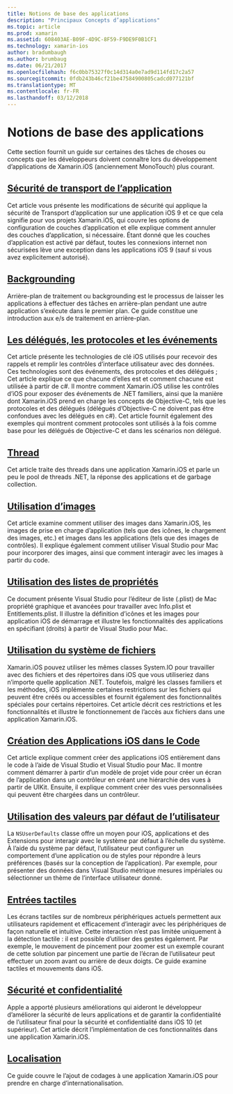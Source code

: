 ```yaml
---
title: Notions de base des applications
description: "Principaux Concepts d’applications"
ms.topic: article
ms.prod: xamarin
ms.assetid: 608403AE-B09F-4D9C-8F59-F9DE9F0B1CF1
ms.technology: xamarin-ios
author: bradumbaugh
ms.author: brumbaug
ms.date: 06/21/2017
ms.openlocfilehash: f6c0bb75327f0c14d314a0e7ad9d114fd17c2a57
ms.sourcegitcommit: 0fdb243b46cf21be47584900805cadcd077121bf
ms.translationtype: MT
ms.contentlocale: fr-FR
ms.lasthandoff: 03/12/2018
---
```

# <a name="application-fundamentals"></a>Notions de base des applications

Cette section fournit un guide sur certaines des tâches de choses ou concepts que les développeurs doivent connaître lors du développement d’applications de Xamarin.iOS (anciennement MonoTouch) plus courant.

## <a name="app-transport-securityiosapp-fundamentalsatsmd"></a>[Sécurité de transport de l’application](~/ios/app-fundamentals/ats.md)

Cet article vous présente les modifications de sécurité qui applique la sécurité de Transport d’application sur une application iOS 9 et ce que cela signifie pour vos projets Xamarin.iOS, qui couvre les options de configuration de couches d’application et elle explique comment annuler des couches d’application, si nécessaire. Étant donné que les couches d’application est activé par défaut, toutes les connexions internet non sécurisées lève une exception dans les applications iOS 9 (sauf si vous avez explicitement autorisé).


## <a name="backgroundingiosapp-fundamentalsbackgroundingindexmd"></a>[Backgrounding](~/ios/app-fundamentals/backgrounding/index.md)

Arrière-plan de traitement ou backgrounding est le processus de laisser les applications à effectuer des tâches en arrière-plan pendant une autre application s’exécute dans le premier plan. Ce guide constitue une introduction aux e/s de traitement en arrière-plan.


## <a name="events-protocols-and-delegatesiosapp-fundamentalsdelegates-protocols-and-eventsmd"></a>[Les délégués, les protocoles et les événements](~/ios/app-fundamentals/delegates-protocols-and-events.md)

Cet article présente les technologies de clé iOS utilisés pour recevoir des rappels et remplir les contrôles d’interface utilisateur avec des données. Ces technologies sont des événements, des protocoles et des délégués ; Cet article explique ce que chacune d’elles est et comment chacune est utilisée à partir de c#. Il montre comment Xamarin.iOS utilise les contrôles d’iOS pour exposer des événements de .NET familiers, ainsi que la manière dont Xamarin.iOS prend en charge les concepts de Objective-C, tels que les protocoles et des délégués (délégués d’Objective-C ne doivent pas être confondues avec les délégués en c#). Cet article fournit également des exemples qui montrent comment protocoles sont utilisés à la fois comme base pour les délégués de Objective-C et dans les scénarios non délégué.

## <a name="threadingiosapp-fundamentalsthreadingmd"></a>[Thread](~/ios/app-fundamentals/threading.md)

Cet article traite des threads dans une application Xamarin.iOS et parle un peu le pool de threads .NET, la réponse des applications et de garbage collection.&nbsp;

## <a name="working-with-imagesiosapp-fundamentalsimages-iconsindexmd"></a>[Utilisation d’images](~/ios/app-fundamentals/images-icons/index.md)

Cet article examine comment utiliser des images dans Xamarin.iOS, les images de prise en charge d’application (tels que des icônes, le chargement des images, etc.) et images dans les applications (tels que des images de contrôles). Il explique également comment utiliser Visual Studio pour Mac pour incorporer des images, ainsi que comment interagir avec les images à partir du code.

## <a name="working-with-property-listsiosapp-fundamentalsindexmd"></a>[Utilisation des listes de propriétés](~/ios/app-fundamentals/index.md)

Ce document présente Visual Studio pour l’éditeur de liste (.plist) de Mac propriété graphique et avancées pour travailler avec Info.plist et Entitlements.plist. Il illustre la définition d’icônes et les images pour application iOS de démarrage et illustre les fonctionnalités des applications en spécifiant (droits) à partir de Visual Studio pour Mac.

## <a name="working-with-the-file-systemiosapp-fundamentalsfile-systemmd"></a>[Utilisation du système de fichiers](~/ios/app-fundamentals/file-system.md)

Xamarin.iOS pouvez utiliser les mêmes classes System.IO pour travailler avec des fichiers et des répertoires dans iOS que vous utiliseriez dans n’importe quelle application .NET. Toutefois, malgré les classes familiers et les méthodes, iOS implémente certaines restrictions sur les fichiers qui peuvent être créés ou accessibles et fournit également des fonctionnalités spéciales pour certains répertoires. Cet article décrit ces restrictions et les fonctionnalités et illustre le fonctionnement de l’accès aux fichiers dans une application Xamarin.iOS.

## <a name="creating-ios-applications-in-codeiosapp-fundamentalsios-code-onlymd"></a>[Création des Applications iOS dans le Code](~/ios/app-fundamentals/ios-code-only.md)

Cet article explique comment créer des applications iOS entièrement dans le code à l’aide de Visual Studio et Visual Studio pour Mac. Il montre comment démarrer à partir d’un modèle de projet vide pour créer un écran de l’application dans un contrôleur en créant une hiérarchie des vues à partir de UIKit. Ensuite, il explique comment créer des vues personnalisées qui peuvent être chargées dans un contrôleur.

## <a name="working-with-user-defaultsiosapp-fundamentalsuser-defaultsmd"></a>[Utilisation des valeurs par défaut de l’utilisateur](~/ios/app-fundamentals/user-defaults.md)

La `NSUserDefaults` classe offre un moyen pour iOS, applications et des Extensions pour interagir avec le système par défaut à l’échelle du système. À l’aide du système par défaut, l’utilisateur peut configurer un comportement d’une application ou de styles pour répondre à leurs préférences (basés sur la conception de l’application). Par exemple, pour présenter des données dans Visual Studio métrique mesures impériales ou sélectionner un thème de l’interface utilisateur donné.

## <a name="touchiosapp-fundamentalstouchindexmd"></a>[Entrées tactiles](~/ios/app-fundamentals/touch/index.md)

Les écrans tactiles sur de nombreux périphériques actuels permettent aux utilisateurs rapidement et efficacement d’interagir avec les périphériques de façon naturelle et intuitive. Cette interaction n’est pas limitée uniquement à la détection tactile : il est possible d’utiliser des gestes également. Par exemple, le mouvement de pincement pour zoomer est un exemple courant de cette solution par pincement une partie de l’écran de l’utilisateur peut effectuer un zoom avant ou arrière de deux doigts. Ce guide examine tactiles et mouvements dans iOS.

## <a name="working-with-security-and-privacyiosapp-fundamentalssecurity-privacymd"></a>[Sécurité et confidentialité](~/ios/app-fundamentals/security-privacy.md)

Apple a apporté plusieurs améliorations qui aideront le développeur d’améliorer la sécurité de leurs applications et de garantir la confidentialité de l’utilisateur final pour la sécurité et confidentialité dans iOS 10 (et supérieur). Cet article décrit l’implémentation de ces fonctionnalités dans une application Xamarin.iOS.

##  <a name="localizationiosapp-fundamentalslocalizationindexmd"></a>[Localisation](~/ios/app-fundamentals/localization/index.md)

Ce guide couvre le l’ajout de codages à une application Xamarin.iOS pour prendre en charge d’internationalisation.